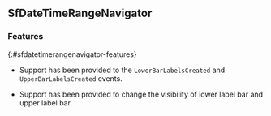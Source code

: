 ## SfDateTimeRangeNavigator

### Features
{:#sfdatetimerangenavigator-features}

* Support has been provided to the `LowerBarLabelsCreated` and `UpperBarLabelsCreated` events.

* Support has been provided to change the visibility of lower label bar and upper label bar.
